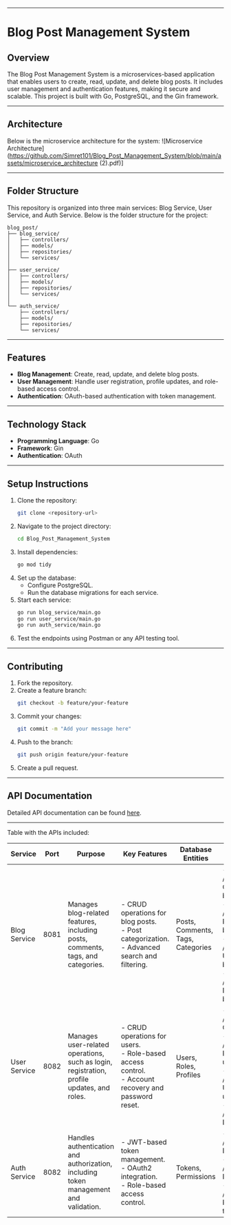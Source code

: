 
---

# Blog Post Management System  

## Overview  
The Blog Post Management System is a microservices-based application that enables users to create, read, update, and delete blog posts. It includes user management and authentication features, making it secure and scalable. This project is built with Go, PostgreSQL, and the Gin framework.  

---

## Architecture  
Below is the microservice architecture for the system:
![Microservice Architecture](https://github.com/Simret101/Blog_Post_Management_System/blob/main/assets/microservice_architecture (2).pdf)]

---

## Folder Structure  

This repository is organized into three main services: Blog Service, User Service, and Auth Service. Below is the folder structure for the project:  

```plaintext
blog_post/
├── blog_service/
│   ├── controllers/        
│   ├── models/             
│   ├── repositories/       
│   └── services/           
│
├── user_service/
│   ├── controllers/        
│   ├── models/             
│   ├── repositories/       
│   └── services/           
│
└── auth_service/
    ├── controllers/            
    ├── models/                 
    ├── repositories/           
    └── services/
```  

---

## Features  

- **Blog Management**: Create, read, update, and delete blog posts.  
- **User Management**: Handle user registration, profile updates, and role-based access control.  
- **Authentication**: OAuth-based authentication with token management.  

---

## Technology Stack  

- **Programming Language**: Go  
- **Framework**: Gin  
- **Authentication**: OAuth  

---

## Setup Instructions  

1. Clone the repository:  
   ```bash
   git clone <repository-url>
   ```  
2. Navigate to the project directory:  
   ```bash
   cd Blog_Post_Management_System
   ```  
3. Install dependencies:  
   ```bash
   go mod tidy
   ```  
4. Set up the database:  
   - Configure PostgreSQL.  
   - Run the database migrations for each service.  
5. Start each service:  
   ```bash
   go run blog_service/main.go  
   go run user_service/main.go  
   go run auth_service/main.go  
   ```  
6. Test the endpoints using Postman or any API testing tool.  

---

## Contributing  

1. Fork the repository.  
2. Create a feature branch:  
   ```bash
   git checkout -b feature/your-feature
   ```  
3. Commit your changes:  
   ```bash
   git commit -m "Add your message here"
   ```  
4. Push to the branch:  
   ```bash
   git push origin feature/your-feature
   ```  
5. Create a pull request.  

---

## API Documentation  

Detailed API documentation can be found [here](https://www.postman.com/blogposts/api-fest-nutrition/api/b3821248-5ee4-4a1b-aa5a-7ea179465db6/blog-post-management-api?action=share&creator=40134617).  

---


Table with the APIs included:

| Service        | Port | Purpose                                                                                   | Key Features                                                                                   | Database Entities                         | APIs                                                                                           |
|---------------------|----------|-----------------------------------------------------------------------------------------------|----------------------------------------------------------------------------------------------------|-----------------------------------------------|---------------------------------------------------------------------------------------------------|
| Blog Service    | 8081     | Manages blog-related features, including posts, comments, tags, and categories.              | - CRUD operations for blog posts.<br>- Post categorization.<br>- Advanced search and filtering.    | Posts, Comments, Tags, Categories    | - POST /blogs: Create a blog.<br>- GET /blogs/id: Retrieve a blog.<br>- PUT /blogs/id: Update a blog.<br>- DELETE /blogs/id: Delete a blog. |
| User Service    | 8082     | Manages user-related operations, such as login, registration, profile updates, and roles.    | - CRUD operations for users.<br>- Role-based access control.<br>- Account recovery and password reset. | Users, Roles, Profiles                 | - POST /users: Create user.<br>- GET /users/id: Retrieve user.<br>- PUT /users/id: Update user.<br>- DELETE /users/id: Delete user. |
| Auth Service    | 8082     | Handles authentication and authorization, including token management and validation.         | - JWT-based token management.<br>- OAuth2 integration.<br>- Role-based access control.             | Tokens, Permissions                      | - POST /auth/login: Log in.<br>- POST /auth/logout: Log out.<br>- POST /auth/token: Refresh token. |
